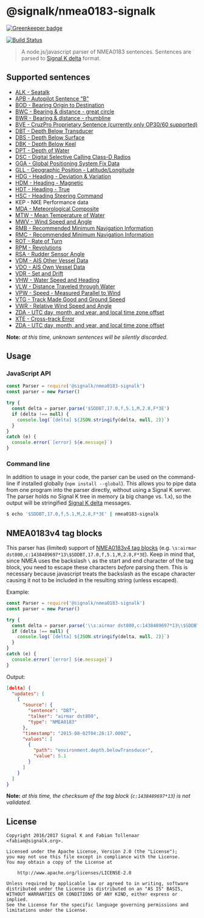# @signalk/nmea0183-signalk

[![Greenkeeper badge](https://badges.greenkeeper.io/SignalK/signalk-parser-nmea0183.svg)](https://greenkeeper.io/)

[![Build Status](https://travis-ci.org/SignalK/signalk-parser-nmea0183.svg?branch=development)](https://travis-ci.org/SignalK/signalk-parser-nmea0183)

> A node.js/javascript parser of NMEA0183 sentences. Sentences are parsed to [Signal K delta](http://signalk.org/specification/master/data_model.html#delta-format) format.

## Supported sentences

- [ALK - Seatalk](http://www.thomasknauf.de/rap/seatalk2.htm)
- [APB - Autopilot Sentence "B"](https://gpsd.gitlab.io/gpsd/NMEA.html#_apb_autopilot_sentence_b)
- [BOD - Bearing Origin to Destination](https://www.tronico.fi/OH6NT/docs/NMEA0183.pdf)
- [BWC - Bearing & distance - great circle](https://www.tronico.fi/OH6NT/docs/NMEA0183.pdf)
- [BWR - Bearing & distance - rhumbline](https://www.tronico.fi/OH6NT/docs/NMEA0183.pdf)
- [BVE - CruzPro Proprietary Sentence (currently only OP30/60 supported)](http://www.cruzpro.com/op60.html)
- [DBT - Depth Below Transducer](https://gpsd.gitlab.io/gpsd/NMEA.html#_dbt_depth_below_transducer)
- [DBS - Depth Below Surface](https://gpsd.gitlab.io/gpsd/NMEA.html#_dbs_depth_below_surface)
- [DBK - Depth Below Keel](https://gpsd.gitlab.io/gpsd/NMEA.html#_dbk_depth_below_keel)
- [DPT - Depth of Water](https://gpsd.gitlab.io/gpsd/NMEA.html#_dpt_depth_of_water)
- [DSC - Digital Selective Calling Class-D Radios](http://continuouswave.com/whaler/reference/DSC_Datagrams.html)
- [GGA - Global Positioning System Fix Data](https://gpsd.gitlab.io/gpsd/NMEA.html#_gga_global_positioning_system_fix_data)
- [GLL - Geographic Position - Latitude/Longitude](https://gpsd.gitlab.io/gpsd/NMEA.html#_gll_geographic_position_latitude_longitude)
- [HDG - Heading - Deviation & Variation](https://gpsd.gitlab.io/gpsd/NMEA.html#_hdg_heading_deviation_amp_variation)
- [HDM - Heading - Magnetic](https://gpsd.gitlab.io/gpsd/NMEA.html#_hdm_heading_magnetic)
- [HDT - Heading - True](https://gpsd.gitlab.io/gpsd/NMEA.html#_hdt_heading_true)
- [HSC - Heading Steering Command](https://www.tronico.fi/OH6NT/docs/NMEA0183.pdf)
- KEP - NKE Performance data
- [MDA - Meteorological Composite](https://gpsd.gitlab.io/gpsd/NMEA.html#_mda_meteorilogical_composite)
- [MTW - Mean Temperature of Water](https://gpsd.gitlab.io/gpsd/NMEA.html#_mtw_mean_temperature_of_water)
- [MWV - Wind Speed and Angle](https://gpsd.gitlab.io/gpsd/NMEA.html#_mwv_wind_speed_and_angle)
- [RMB - Recommended Minimum Navigation Information](https://gpsd.gitlab.io/gpsd/NMEA.html#_rmb_recommended_minimum_navigation_information)
- [RMC - Recommended Minimum Navigation Information](https://gpsd.gitlab.io/gpsd/NMEA.html#_rmc_recommended_minimum_navigation_information)
- [ROT - Rate of Turn](https://gpsd.gitlab.io/gpsd/NMEA.html#_rot_rate_of_turn)
- [RPM - Revolutions](https://gpsd.gitlab.io/gpsd/NMEA.html#_rpm_revolutions)
- [RSA - Rudder Sensor Angle](https://gpsd.gitlab.io/gpsd/NMEA.html#_rsa_rudder_sensor_angle)
- [VDM - AIS Other Vessel Data](https://gpsd.gitlab.io/gpsd/AIVDM.html)
- [VDO - AIS Own Vessel Data](https://gpsd.gitlab.io/gpsd/AIVDM.html)
- [VDR - Set and Drift](https://gpsd.gitlab.io/gpsd/NMEA.html#_vdr_set_and_drift)
- [VHW - Water Speed and Heading](https://gpsd.gitlab.io/gpsd/NMEA.html#_vhw_water_speed_and_heading)
- [VLW - Distance Traveled through Water](https://gpsd.gitlab.io/gpsd/NMEA.html#_vlw_distance_traveled_through_water)
- [VPW - Speed - Measured Parallel to Wind](https://gpsd.gitlab.io/gpsd/NMEA.html#_vpw_speed_measured_parallel_to_wind)
- [VTG - Track Made Good and Ground Speed](https://gpsd.gitlab.io/gpsd/NMEA.html#_vtg_track_made_good_and_ground_speed)
- [VWR - Relative Wind Speed and Angle](https://gpsd.gitlab.io/gpsd/NMEA.html#_vwr_relative_wind_speed_and_angle)
- [ZDA - UTC day, month, and year, and local time zone offset](https://gpsd.gitlab.io/gpsd/NMEA.html#_zda_time_amp_date_utc_day_month_year_and_local_time_zone)
- [XTE - Cross-track Error](https://www.tronico.fi/OH6NT/docs/NMEA0183.pdf)
- [ZDA - UTC day, month, and year, and local time zone offset](http://www.trimble.com/oem_receiverhelp/v4.44/en/NMEA-0183messages_ZDA.html)

**Note:** *at this time, unknown sentences will be silently discarded.*

## Usage

### JavaScript API

```javascript
const Parser = require('@signalk/nmea0183-signalk')
const parser = new Parser()

try {
  const delta = parser.parse('$SDDBT,17.0,f,5.1,M,2.8,F*3E')
  if (delta !== null) {
    console.log(`[delta] ${JSON.stringify(delta, null, 2)}`)
  }
}
catch (e) {
  console.error(`[error] ${e.message}`)
}
```

### Command line

In addition to usage in your code, the parser can be used on the command-line if installed globally (`npm install --global`). This allows you to pipe data from one program into the parser directly, without using a Signal K server. The parser holds no Signal K tree in memory (a big change vs. 1.x), so the output will be stringified [Signal K delta](http://signalk.org/specification/master/data_model.html#delta-format) messages.

```bash
$ echo '$SDDBT,17.0,f,5.1,M,2.8,F*3E' | nmea0183-signalk
```

## NMEA0183v4 tag blocks

This parser has (limited) support of [NMEA0183v4 tag blocks](http://www.nmea.org/Assets/may%2009%20rtcm%200183_v400.pdf) (e.g. `\s:airmar dst800,c:1438489697*13\$SDDBT,17.0,f,5.1,M,2.8,F*3E`).
Keep in mind that, since NMEA uses the backslash `\` as the start and end character of the tag block, you need to escape these characters *before* parsing them.
This is necessary because javascript treats the backslash as the escape character causing it not to be included in the resulting string (unless escaped).

Example:

```javascript
const Parser = require('@signalk/nmea0183-signalk')
const parser = new Parser()

try {
  const delta = parser.parse('\\s:airmar dst800,c:1438489697*13\\$SDDBT,17.0,f,5.1,M,2.8,F*3E')
  if (delta !== null) {
    console.log(`[delta] ${JSON.stringify(delta, null, 2)}`)
  }
}
catch (e) {
  console.error(`[error] ${e.message}`)
}
```

Output:
```json
[delta] {
  "updates": [
    {
      "source": {
        "sentence": "DBT",
        "talker": "airmar dst800",
        "type": "NMEA0183"
      },
      "timestamp": "2015-08-02T04:28:17.000Z",
      "values": [
        {
          "path": "environment.depth.belowTransducer",
          "value": 5.1
        }
      ]
    }
  ]
}
```

**Note:** *at this time, the checksum of the tag block (`c:1438489697*13`) is not validated.*

## License

```
Copyright 2016/2017 Signal K and Fabian Tollenaar <fabian@signalk.org>.

Licensed under the Apache License, Version 2.0 (the "License");
you may not use this file except in compliance with the License.
You may obtain a copy of the License at

    http://www.apache.org/licenses/LICENSE-2.0

Unless required by applicable law or agreed to in writing, software
distributed under the License is distributed on an "AS IS" BASIS,
WITHOUT WARRANTIES OR CONDITIONS OF ANY KIND, either express or implied.
See the License for the specific language governing permissions and
limitations under the License.
```
